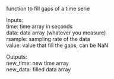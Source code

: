   function to fill gaps of a time serie   
     
  Inputs:   
      time: time array in seconds   
      data: data array (whatever you measure)   
      rsample: sampling rate of the data   
      value: value that fill the gaps, can be NaN   
         
  Outputs:   
      new_time: new time array   
      new_data: filled data array   
